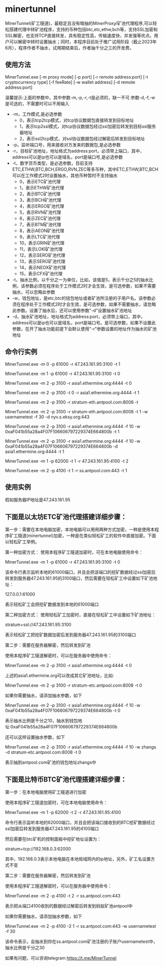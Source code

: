 # minertunnel
MinerTunnel(矿工隧道)，最稳定且没有暗抽的MinerProxy/矿池代理程序,可以轻松搭建代理中转矿池程序，支持的币种包括btc,etc,ethw,bch等，支持SSL加密和SSL解密，也支持TCP直接转发，具有稳定性高，传输速度快，并发强等优点。用户可以解密中转时设置抽水；同时，本程序目前处于推广试用阶段（截止2023年6月），程序作者不抽水，试用期结束后，作者抽千分之三的开发费。


使用方法
------


MinerTunnel.exe [-m proxy mode] [-p port] [-r remote address:port] [-t cryptocurrency type] [-f feeRate] [-w wallet address] [-d remote address:port]

温馨提示:上面的参数中，其中参数-m,-p,-r,-t是必须的，缺一不可.参数-d,-f,-w是可选的，不需要时可以不用输入

* -m，工作模式,是必选参数
  * 0，表示tcp2tcp模式，对tcp协议数据包直接转发到目标地址
  * 1，表示tcp2ssl模式，对tcp协议数据包经过ssl加密后转发到目标ssl服务器地址
  * 2，表示ssl2tcp模式，对ssl协议数据包经过解密后转发到目标地址
* -p，监听端口号，用来接收对方发来的数据包,是必选参数
* -r，目标矿池地址，地址格式为address:port，必须带上端口，其中，address可以是ip也可以是域名，port是端口号,是必选参数
* -t，数字货币类型，是必选参数，目前支持ETC,ETHW,BTC,BCH,ERGO,RVN,ZEC等多币种，其中ETC,ETHW,BTC,BCH可以在工作模式2时设置抽水，其他币种暂时不支持抽水
  * 0，表示ETC矿池代理
  * 1，表示ETHW矿池代理
  * 2，表示BTC矿池代理
  * 3，表示BCH矿池代理
  * 4，表示ERGO矿池代理
  * 5，表示RVN矿池代理
  * 6，表示ZEC矿池代理
  * 7，表示BTM矿池代理
  * 8，表示AEON矿池代理
  * 9，表示LTC矿池代理
  * 10，表示GRIN矿池代理
  * 11，表示LOKI矿池代理
  * 12，表示SERO矿池代理
  * 13，表示SERO矿池代理
  * 14，表示NEOX矿池代理
  * 15，表示CFX矿池代理
* -t，抽水比例，以千分之一为单位，比如，该值是5，表示千分之5的抽水比例，该参数必须在程序处于工作模式2时才会生效，是可选参数，如果不需要抽水，可以忽略此参数
* -w，钱包地址，是etc,btc的钱包地址或者矿池所注册的子用户名。该参数必须在程序处于工作模式2时才会生效，是可选参数，如果不需要抽水，请忽略此参数。设置了抽水后，还可以使用参数"-d"设置抽水矿池地址
* -d，抽水矿池地址，地址格式为address:port，必须带上端口，其中，address可以是ip也可以是域名，port是端口号。是可选参数，如果不设置此参数，在开了抽水功能前提下会默认使用"-r"参数设置的地址作为抽水的矿池地址

命令行实例
------
MinerTunnel.exe -m 0 -p 61000 -r 47.243.161.95:3100 -t 1

MinerTunnel.exe -m 1 -p 61000 -r 47.243.161.95:3100 -t 0

MinerTunnel.exe -m 2 -p 3100 -r asia1.ethermine.org:4444 -t 0

MinerTunnel.exe -m 2 -p 3100 -t 0 -r asia1.ethermine.org:4444 -t 1

MinerTunnel.exe -m 2 -p 3100 -r stratum-eth.antpool.com:8008 -t 

MinerTunnel.exe -m 2 -p 3100 -r stratum-eth.antpool.com:8008 -t 1 -w usernametest -f 30 -d nyv.s.eksy.org:443

MinerTunnel.exe -m 2 -p 3100 -r asia1.ethermine.org:4444 -f 10 -w 0xaF041b55a28a4F07F106606797229374E664800b -t 1

MinerTunnel.exe -m 2 -p 3100 -r asia1.ethermine.org:4444 -f 10 -w 0xaF041b55a28a4F07F106606797229374E664800b -d asia1.ethermine.org:4444 -t 1

MinerTunnel.exe -m 1 -p 62000 -t 1 -r 47.243.161.95:4100 -t 2

MinerTunnel.exe -m 2 -p 4100 -t 1 -r ss.antpool.com:443 -t 1



使用实例
------

假如服务器IP地址是47.243.161.95

下面是以太坊ETC矿池代理搭建详细步骤：
------

第一步：需要在本地电脑加密，本地电脑可以用用两种方式加密，一种是使用本程序矿工隧道(minertunnel)加密，一种是在类似轻松矿工的软件中直接加密。下面以轻松矿工举例。

第一种加密方式：
使用本程序矿工隧道加密时，可在本地电脑使用命令：

MinerTunnel.exe -m 1 -p 61000 -r 47.243.161.95:3100 -t 0
 
该命令行表示监听本地的61000端口，并且会把该端口的挖矿数据经过ssl加密后转发到服务器47.243.161.95的3100端口，然后需要在轻松矿工中设置如下矿池地址：

127.0.0.1:61000

表示轻松矿工会把挖矿数据发到本地的61000端口

第二种加密方式：
使用轻松矿工加密时，直接在轻松矿工中设置如下矿池地址：

stratum+ssl://47.243.161.95:3100

表示轻松矿工把挖矿数据加密后发到服务器47.243.161.95的3100端口

第二步：需要在服务器解密，然后转发到矿池

使用本程序矿工隧道解密时，可以在服务器中使用命令：

MinerTunnel.exe -m 2 -p 3100 -r asia1.ethermine.org:4444 -t 0

上述的asia1.ethermine.org可以改成其它矿池地址，比如:

MinerTunnel.exe -m 2 -p 3100 -r stratum-etc.antpool.com:8008 -t 0

如果你需要抽水，请添加抽水参数，如下

MinerTunnel.exe -m 2 -p 3100 -r asia1.ethermine.org:4444 -f 10 -w 0xaF041b55a28a4F07F106606797229374E664800b -t 0

表示抽水比例是千分之10，抽水到钱包地址:0xaF041b55a28a4F07F106606797229374E664800b

还可以这样设置抽水参数，如下

MinerTunnel.exe -m 2 -p 3100 -r asia1.ethermine.org:4444 -f 10 -w zhangs -d stratum-etc.antpool.com:8008 -t 0

表示抽到antpool.com矿池的钱包地址zhangs中



下面是比特币BTC矿池代理搭建详细步骤：
------

第一步：在本地电脑使用矿工隧道进行加密

使用本程序矿工隧道加密时，可在本地电脑使用命令：

MinerTunnel.exe -m 1 -p 62000 -t 2 -r 47.243.161.95:4100

命令行表示监听本地的62000端口，并且会把该端口接收到的BTC挖矿数据经过ssl加密后转发到服务器47.243.161.95的4100端口

然后需要在btc矿机的控制面板中挖矿地址设置为：

stratum+tcp://192.168.0.3:62000

其中，192.168.0.3表示本地电脑在本地局域网内的ip地址，另外，矿工名设置方式不变

第二步：需要在服务器解密，然后转发到矿池

使用本程序矿工隧道解密时，可以在服务器中使用命令：

MinerTunnel.exe -m 2 -p 4100 -t 2 -r ss.antpool.com:443

表示把从端口4100收到的数据经过解密后转发到蚂蚁矿池antpool中

如果你需要抽水，请添加抽水参数，如下

MinerTunnel.exe -m 2 -p 4100 -2 1 -r ss.antpool.com:443 -w usernametest -f 30

该命令表示，会抽水到你在ss.antpool.com矿池注册的子账户usernametest中，抽水比例是千分之30

如果有问题，可以咨询telegram   https://t.me/MinerTunnel






